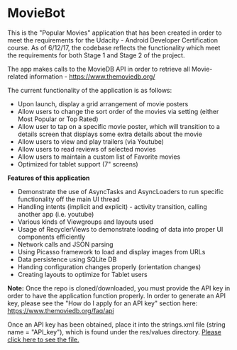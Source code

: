 # MovieBot

This is the "Popular Movies" application that has been created in order to meet the requirements for the Udacity - Android
Developer Certification course. As of 6/12/17, the codebase reflects the functionality which meet the requirements for
both Stage 1 and Stage 2 of the project.

The app makes calls to the MovieDB API in order to retrieve all Movie-related information - https://www.themoviedb.org/

The current functionality of the application is as follows:

<ul>
<li>Upon launch, display a grid arrangement of movie posters</li>
<li>Allow users to change the sort order of the movies via setting (either Most Popular or Top Rated)</li>
<li>Allow user to tap on a specific movie poster, which will transition to a details screen that displays some extra details about the movie</li>
<li>Allow users to view and play trailers (via Youtube)</li>
<li>Allow users to read reviews of selected movies</li>
<li>Allow users to maintain a custom list of Favorite movies</li>
<li>Optimized for tablet support (7" screens)</li>
</ul>

<b>Features of this application</b>
<ul>
<li>Demonstrate the use of AsyncTasks and AsyncLoaders to run specific functionality off the main UI thread</li>
<li>Handling intents (implicit and explicit) - activity transition, calling another app (i.e. youtube)
<li>Various kinds of Viewgroups and layouts used</li>
<li>Usage of RecyclerViews to demonstrate loading of data into proper UI components efficiently</li>
<li>Network calls and JSON parsing</li>
<li>Using Picasso framework to load and display images from URLs</li>
<li>Data persistence using SQLite DB</li>
<li>Handing configuration changes properly (orientation changes)</li>
<li>Creating layouts to optimize for Tablet users</li> 
</ul>

<b>Note:</b> Once the repo is cloned/downloaded, you must provide the API key in order to have the application function properly. In order to generate an API key, please see the "How do I apply for an API key" section here: https://www.themoviedb.org/faq/api

Once an API key has been obtained, place it into the strings.xml file (string name = "API_key"), which is found under the res/values directory. [Please click here to see the file.](/app/src/main/res/values/strings.xml)
